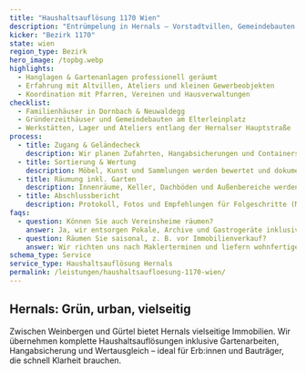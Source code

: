 ```yaml
---
title: "Haushaltsauflösung 1170 Wien"
description: "Entrümpelung in Hernals – Vorstadtvillen, Gemeindebauten und Gewerbeflächen zwischen Elterleinplatz und Dornbach."
kicker: "Bezirk 1170"
state: wien
region_type: Bezirk
hero_image: /topbg.webp
highlights:
  - Hanglagen & Gartenanlagen professionell geräumt
  - Erfahrung mit Altvillen, Ateliers und kleinen Gewerbeobjekten
  - Koordination mit Pfarren, Vereinen und Hausverwaltungen
checklist:
  - Familienhäuser in Dornbach & Neuwaldegg
  - Gründerzeithäuser und Gemeindebauten am Elterleinplatz
  - Werkstätten, Lager und Ateliers entlang der Hernalser Hauptstraße
process:
  - title: Zugang & Geländecheck
    description: Wir planen Zufahrten, Hangabsicherungen und Containerstellplätze.
  - title: Sortierung & Wertung
    description: Möbel, Kunst und Sammlungen werden bewertet und dokumentiert.
  - title: Räumung inkl. Garten
    description: Innenräume, Keller, Dachböden und Außenbereiche werden synchron bearbeitet.
  - title: Abschlussbericht
    description: Protokoll, Fotos und Empfehlungen für Folgeschritte (Maler, Bodenleger, Makler).
faqs:
  - question: Können Sie auch Vereinsheime räumen?
    answer: Ja, wir entsorgen Pokale, Archive und Gastrogeräte inklusive Nachweis.
  - question: Räumen Sie saisonal, z. B. vor Immobilienverkauf?
    answer: Wir richten uns nach Maklerterminen und liefern wohnfertige Räume samt Duftneutralisation.
schema_type: Service
service_type: Haushaltsauflösung Hernals
permalink: /leistungen/haushaltsaufloesung-1170-wien/
---
```

## Hernals: Grün, urban, vielseitig

Zwischen Weinbergen und Gürtel bietet Hernals vielseitige Immobilien. Wir übernehmen komplette Haushaltsauflösungen inklusive Gartenarbeiten, Hangabsicherung und Wertausgleich – ideal für Erb:innen und Bauträger, die schnell Klarheit brauchen.
